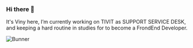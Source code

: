 ### Hi there 👋
It's Viny here, I’m currently working on TIVIT as SUPPORT SERVICE DESK, and keeping a hard routine in studies for to become a FrondEnd Developer.

![Bunner](https://cdn.dribbble.com/users/1059583/screenshots/4171367/coding-freak.gif)

<!--
**Vbanety/Vbanety** is a ✨ _special_ ✨ repository because its `README.md` (this file) appears on your GitHub profile.

Here are some ideas to get you started:

- 🔭 I’m currently working on ...
- 🌱 I’m currently learning ...
- 👯 I’m looking to collaborate on ...
- 🤔 I’m looking for help with ...
- 💬 Ask me about ...
- 📫 How to reach me: ...
- 😄 Pronouns: ...
- ⚡ Fun fact: ...
-->
